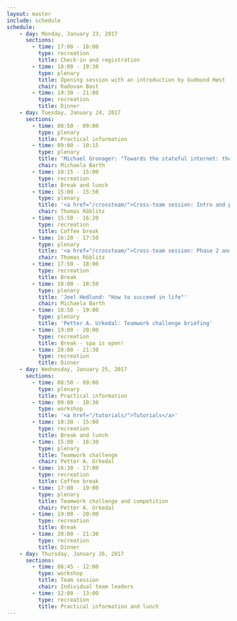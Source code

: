 ```yaml
---
layout: master
include: schedule
schedule:
    - day: Monday, January 23, 2017
      sections:
        - time: 17:00 - 18:00
          type: recreation
          title: Check-in and registration
        - time: 18:00 - 19:30
          type: plenary
          title: Opening session with an introduction by Gudmund Høst
          chair: Radovan Bast
        - time: 19:30 - 21:00
          type: recreation
          title: Dinner
    - day: Tuesday, January 24, 2017
      sections:
        - time: 08:50 - 09:00
          type: plenary
          title: Practical information
        - time: 09:00 - 10:15
          type: plenary
          title: 'Michael Gronager: "Towards the stateful internet: the Blockchain as a ubiquitous compute resource for research" (keynote)'
          chair: Michaela Barth
        - time: 10:15 - 15:00
          type: recreation
          title: Break and lunch
        - time: 15:00 - 15:50
          type: plenary
          title: '<a href="/crossteam/">Cross-team session: Intro and phase 1</a>'
          chair: Thomas Röblitz
        - time: 15:50 - 16:20
          type: recreation
          title: Coffee break
        - time: 16:20 - 17:50
          type: plenary
          title: '<a href="/crossteam/">Cross-team session: Phase 2 and 3</a>'
          chair: Thomas Röblitz
        - time: 17:50 - 18:00
          type: recreation
          title: Break
        - time: 18:00 - 18:50
          type: plenary
          title: 'Joel Hedlund: "How to succeed in life"'
          chair: Michaela Barth
        - time: 18:50 - 19:00
          type: plenary
          title: 'Petter A. Urkedal: Teamwork challenge briefing'
        - time: 19:00 - 20:00
          type: recreation
          title: Break - spa is open!
        - time: 20:00 - 21:30
          type: recreation
          title: Dinner
    - day: Wednesday, January 25, 2017
      sections:
        - time: 08:50 - 09:00
          type: plenary
          title: Practical information
        - time: 09:00 - 10:30
          type: workshop
          title: '<a href="/tutorials/">Tutorials</a>'
        - time: 10:30 - 15:00
          type: recreation
          title: Break and lunch
        - time: 15:00 - 16:30
          type: plenary
          title: Teamwork challenge
          chair: Petter A. Urkedal
        - time: 16:30 - 17:00
          type: recreation
          title: Coffee break
        - time: 17:00 - 19:00
          type: plenary
          title: Teamwork challenge and competition
          chair: Petter A. Urkedal
        - time: 19:00 - 20:00
          type: recreation
          title: Break
        - time: 20:00 - 21:30
          type: recreation
          title: Dinner
    - day: Thursday, January 26, 2017
      sections:
        - time: 08:45 - 12:00
          type: workshop
          title: Team session
          chair: Individual team leaders
        - time: 12:00 - 13:00
          type: recreation
          title: Practical information and lunch
---
```

